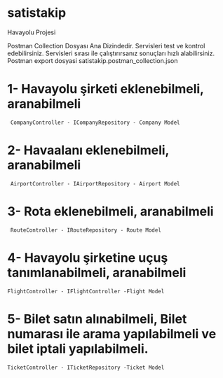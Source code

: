 # satistakip
Havayolu Projesi

Postman Collection Dosyası Ana Dizindedir. Servisleri test ve kontrol edebilirsiniz. 
Servisleri sırası ile çalıştırırsanız sonuçları hızlı alabilirsiniz.
Postman export dosyasi satistakip.postman_collection.json 

# 1- Havayolu şirketi eklenebilmeli, aranabilmeli 
     CompanyController - ICompanyRepository - Company Model
# 2- Havaalanı eklenebilmeli, aranabilmeli
     AirportController - IAirportRepository - Airport Model
# 3- Rota eklenebilmeli, aranabilmeli
     RouteController - IRouteRepository - Route Model
# 4- Havayolu şirketine uçuş tanımlanabilmeli, aranabilmeli            
    FlightController - IFlightController -Flight Model
# 5- Bilet satın alınabilmeli, Bilet numarası ile arama yapılabilmeli ve bilet iptali yapılabilmeli.
    TicketController - ITicketRepository -Ticket Model
    
    
